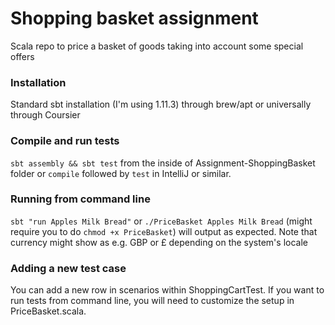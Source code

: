 # Shopping basket assignment
Scala repo to price a basket of goods taking into account some special offers
### Installation
Standard sbt installation (I'm using 1.11.3) through brew/apt or universally through Coursier

### Compile and run tests
```sbt assembly && sbt test``` from the inside of Assignment-ShoppingBasket folder or ```compile``` followed by ```test``` in IntelliJ or similar. 

### Running from command line
```sbt "run Apples Milk Bread"``` 
or ```./PriceBasket Apples Milk Bread``` (might require you to do ```chmod +x PriceBasket```) will output as expected. Note that currency might show as e.g. GBP or £ depending on the system's locale 

### Adding a new test case
You can add a new row in scenarios within ShoppingCartTest. If you want to run tests from command line, you will need to customize the setup in PriceBasket.scala. 
